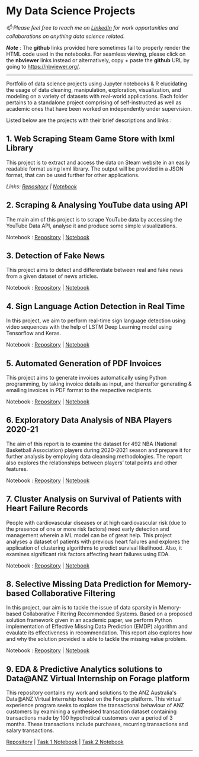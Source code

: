 # My Data Science Projects

*📫 Please feel free to reach me on [LinkedIn](https://www.linkedin.com/in/detapojoy) for work opportunities and collaborations on anything data science related.*

***Note*** : The **github** links provided here sometimes fail to properly render the HTML code used in the notebooks. For seamless viewing, please click on the **nbviewer** links instead or alternatively, copy + paste the **github** URL by going to https://nbviewer.org/.

***
Portfolio of data science projects using Jupyter notebooks &amp; R elucidating the usage of data cleaning, manipulation, exploration, visualization, and modeling on a variety of datasets with real-world applications. Each folder pertains to a standalone project comprising of self-instructed as well as academic ones that have been worked on independently under supervision.

Listed below are the projects with their brief descriptions and links :

## 1. Web Scraping Steam Game Store with lxml Library
This project is to extract and access the data on Steam website in an easily readable format using lxml library. The output will be provided in a JSON format, that can be used further for other applications.

*Links: [Repository](https://github.com/tapojoyde/Steam_Scrape) | [Notebook](https://nbviewer.org/github/tapojoyde/Steam_Scrape/blob/main/steam-scrape.ipynb)*

## 2. Scraping & Analysing YouTube data using API
The main aim of this project is to scrape YouTube data by accessing the YouTube Data API, analyse it and produce some simple visualizations.

Notebook :
[Repository](https://github.com/tapojoyde/YouTube-Analysis) | [Notebook](https://nbviewer.org/github/tapojoyde/YouTube-Analysis/blob/main/YT_analysis.ipynb)

## 3. Detection of Fake News
This project aims to detect and differentiate between real and fake news from a given dataset of news articles.

Notebook :
[Repository](https://github.com/tapojoyde/Fake-News-Detection) | [Notebook](https://nbviewer.org/github/tapojoyde/Fake-News-Detection/blob/main/fake_news_detection.ipynb)

## 4. Sign Language Action Detection in Real Time
In this project, we aim to perform real-time sign language detection using video sequences with the help of LSTM Deep Learning model using Tensorflow and Keras.

Notebook :
[Repository](https://github.com/tapojoyde/Sign-Language-Detection) | [Notebook](https://nbviewer.org/github/tapojoyde/Sign-Language-Detection/blob/main/sign_lang_detection.ipynb)

## 5. Automated Generation of PDF Invoices
This project aims to generate invoices automatically using Python programming, by taking invoice details as input, and thereafter generating & emailing invoices in PDF format to the respective recipients.

Notebook :
[Repository](https://github.com/tapojoyde/Auto-Invoice-Generator) | [Notebook](https://nbviewer.org/github/tapojoyde/Auto-Invoice-Generator/blob/main/auto_invoice.ipynb)

## 6. Exploratory Data Analysis of NBA Players 2020-21
The aim of this report is to examine the dataset for 492 NBA (National Basketball Association) players during 2020-2021 season and prepare it for further analysis by employing data cleansing methodologies. The report also explores the relationships between players’ total points and other features.

Notebook :
[Repository](https://github.com/tapojoyde/NBA-Analysis) | [Notebook](https://nbviewer.org/github/tapojoyde/NBA-Analysis/blob/main/EDA_NBA.ipynb)

## 7. Cluster Analysis on Survival of Patients with Heart Failure Records
People with cardiovascular diseases or at high cardiovascular risk (due to the presence of one or more risk factors) need early detection and management wherein a ML model can be of great help. This project analyses a dataset of patients with previous heart failures and explores the application of clustering algorithms to predict survival likelihood. Also, it examines significant risk factors affecting heart failures using EDA.

Notebook :
[Repository](https://github.com/tapojoyde/HeartFailure-Cluster) | [Notebook](https://nbviewer.org/github/tapojoyde/HeartFailure-Cluster/blob/main/hf_cluster.ipynb)

## 8. Selective Missing Data Prediction for Memory-based Collaborative Filtering
In this project, our aim is to tackle the issue of data sparsity in Memory-based Collaborative Filtering Recommended Systems. Based on a proposed solution framework given in an academic paper, we perform Python implementation of Effective Missing Data Prediction (EMDP) algorithm and evaulate its effectiveness in recommendation.
This report also explores how and why the solution provided is able to tackle the missing value problem.

Notebook :
[Repository](https://github.com/tapojoyde/MissingData-CF) | [Notebook](https://nbviewer.org/github/tapojoyde/MissingData-CF/blob/main/missingval_cf.ipynb)

## 9. EDA & Predictive Analytics solutions to Data@ANZ Virtual Internship on Forage platform 
This repository contains my work and solutions to the ANZ Australia's Data@ANZ Virtual Internship hosted on the Forage platform. This virtual experience program seeks to explore the transactional behaviour of ANZ customers by examining a synthesised transaction dataset containing transactions made by 100 hypothetical customers over a period of 3 months. These transactions include purchases, recurring transactions and salary transactions.

[Repository](https://github.com/tapojoyde/ANZ-Data-Internship) | [Task 1 Notebook](https://nbviewer.org/github/tapojoyde/ANZ-Data-Internship/blob/main/anz_task1.ipynb) | [Task 2 Notebook](https://nbviewer.org/github/tapojoyde/ANZ-Data-Internship/blob/main/anz_task2.ipynb)

---
